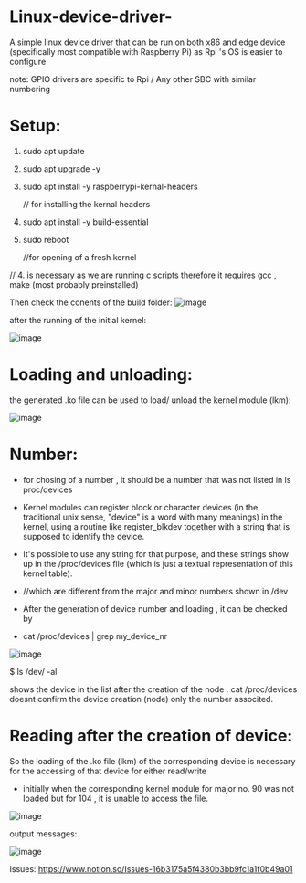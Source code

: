 # Linux-device-driver-
A simple linux device driver that can be run on both x86 and edge device (specifically most compatible with Raspberry Pi) as Rpi 's OS is easier to configure

note: GPIO drivers are specific to Rpi / Any other SBC with similar numbering

# Setup:
1. sudo apt update
2. sudo apt upgrade -y
3. sudo apt install -y raspberrypi-kernal-headers
   
   // for installing the kernal headers
4. sudo apt install -y build-essential 
5. sudo reboot
   
   //for opening of a fresh kernel
   
// 4. is necessary as we are running c scripts therefore it requires gcc , make (most probably preinstalled)

Then check the conents of the build folder:
![image](https://github.com/user-attachments/assets/a726110f-da0a-42f1-9d67-217bbc47ef80)

after the running of the initial kernel:

![image](https://github.com/user-attachments/assets/6db73b6e-b029-4fba-aab6-5267e8a2e0b3)

# Loading and unloading:

the generated .ko file can be used to load/ unload the kernel module (lkm):

![image](https://github.com/user-attachments/assets/26bedea7-f341-4760-a21f-93ebd3f04ee2)


# Number:
* for chosing of a number , it should be a number that was not listed in ls proc/devices
* Kernel modules can register block or character devices (in the traditional unix sense, "device" is a word with many meanings) in the kernel, using a routine like register_blkdev together with a string that is supposed to identify the device.
*  It's possible to use any string for that purpose, and these strings show up in the /proc/devices file (which is just a textual representation of this kernel table).
* //which are different from the major and minor numbers shown in /dev

* After the generation of device number and loading , it can be checked by
*  cat /proc/devices | grep my_device_nr

![image](https://github.com/user-attachments/assets/ff16d68d-17d4-41ed-840c-0529ad61a8ea)

$ ls /dev/ -al

shows the device in the list after the creation of the node . cat /proc/devices doesnt confirm the device creation (node) only the number associted.

# Reading after the creation of device:

So the loading of the .ko file (lkm) of the corresponding device is necessary for the accessing of that device for either read/write

* initially when the corresponding kernel module for major no. 90 was not loaded but for 104 , it is unable to access the file.

![image](https://github.com/user-attachments/assets/8b4b521c-7002-46e0-a6b2-f4aa5445e05e)

output messages:

![image](https://github.com/user-attachments/assets/e6b2e871-3999-4004-9b82-a77ed37ec21a)


Issues: https://www.notion.so/Issues-16b3175a5f4380b3bb9fc1a1f0b49a01
